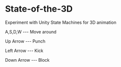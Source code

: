 # State-of-the-3D
 Experiment with Unity State Machines for 3D animation
 
 A,S,D,W --- Move around
 
 Up Arrow --- Punch
 
 Left Arrow --- Kick
 
 Down Arrow --- Block
